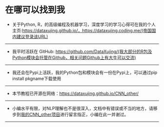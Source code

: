 
# 在哪可以找到我

+ 关于Python, R，的高级编程及机器学习，深度学习的学习心得可在我的个人主页:https://dataxujing.github.io/，https://dataxujing.coding.me/(帝国国内建议登录该URL)

---
+ 我平时活跃在 GitHub: https://github.com/DataXujing/(我大部分的R包及Python模块会托管在Github，相关问题Github上有大牛可以交流)

---
+ 我还会在Pypi上活跃，我的Python包和模块会有一份在Pypi上，可以通过pip install pkgname下载使用

---
+ 本节教程已开源在网络：https://dataxujing.github.io/CNN_other/

----

+ 小编水平有限，对NLP理解也不是很深入，文档中有错误或不当的地方，请移步到[我的CNN_other项目](https://github.com/DataXujing/CNN_other/issues)进行留言指正，小编在此一并谢过。

----



